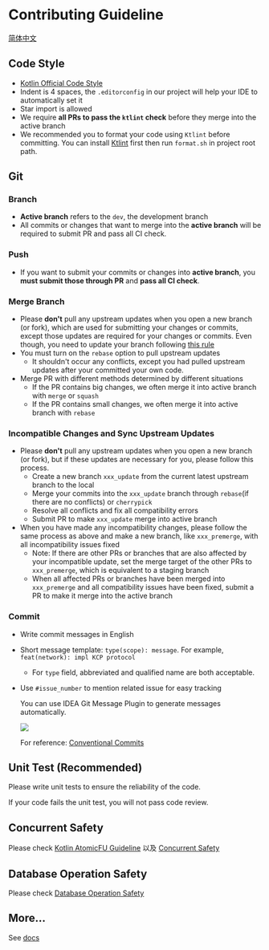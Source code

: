 # Contributing Guideline

[简体中文](CONTRIBUTING.zh-CN.md)

## Code Style

- [Kotlin Official Code Style](https://kotlinlang.org/docs/coding-conventions.html)
- Indent is 4 spaces, the `.editorconfig` in our project will help your IDE to automatically set it
- Star import is allowed
- We require **all PRs to pass the `ktlint` check** before they merge into the active branch
- We recommended you to format your code using `Ktlint` before committing. 
You can install [Ktlint](https://ktlint.github.io/) first then run `format.sh` in project root path.

## Git

### Branch

- **Active branch** refers to the `dev`, the development branch
- All commits or changes that want to merge into the **active branch**
will be required to submit PR and pass all CI check.

### Push

- If you want to submit your commits or changes into **active branch**,
you **must submit those through PR** and **pass all CI check**.

### Merge Branch

- Please **don't** pull any upstream updates when you open a new branch (or fork), 
which are used for submitting your changes or commits, 
except those updates are required for your changes or commits.
Even though, you need to update your branch following [this rule](#incompatible-changes-and-sync-upstream-updates)
- You must turn on the `rebase` option to pull upstream updates
  - It shouldn't occur any conflicts, except you had pulled upstream updates after your committed your own code.
- Merge PR with different methods determined by different situations
  - If the PR contains big changes, we often merge it into active branch with `merge` or `squash`
  - If the PR contains small changes, we often merge it into active branch with `rebase`

### Incompatible Changes and Sync Upstream Updates

- Please **don't** pull any upstream updates when you open a new branch (or fork), 
but if these updates are necessary for you, please follow this process.
  - Create a new branch `xxx_update` from the current latest upstream branch to the local
  - Merge your commits into the `xxx_update` branch 
  through `rebase`(if there are no conflicts) or `cherrypick`
  - Resolve all conflicts and fix all compatibility errors
  - Submit PR to make `xxx_update` merge into active branch
- When you have made any incompatibility changes,
please follow the same process as above and make a new branch, like `xxx_premerge`, 
with all incompatibility issues fixed
  - Note: If there are other PRs or branches that are also affected by your incompatible update, 
  set the merge target of the other PRs to `xxx_premerge`, which is equivalent to a staging branch
  - When all affected PRs or branches have been merged into `xxx_premerge` 
  and all compatibility issues have been fixed, 
  submit a PR to make it merge into the active branch

### Commit

- Write commit messages in English
- Short message template: `type(scope): message`. For example, `feat(network): impl KCP protocol`
  - For `type` field, abbreviated and qualified name are both acceptable.
- Use `#issue_number` to mention related issue for easy tracking

  You can use IDEA Git Message Plugin to generate messages automatically.

  [![](https://user-images.githubusercontent.com/25319400/165979933-7481d332-9171-4ee1-8d37-078187f152a0.png)](https://plugins.jetbrains.com/plugin/13477-git-commit-message-helper)

  For reference: [Conventional Commits](https://www.conventionalcommits.org/en/v1.0.0/)


## Unit Test (Recommended)

Please write unit tests to ensure the reliability of the code.

If your code fails the unit test, you will not pass code review.


## Concurrent Safety

Please check [Kotlin AtomicFU Guideline](docs/kotlin-atomicfu.md) 以及 [Concurrent Safety](docs/concurrency.md)

## Database Operation Safety

Please check [Database Operation Safety](docs/database.md)


## More...

See [docs](docs)
